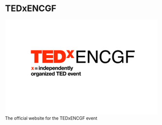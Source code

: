 # TEDxENCGF
!['tedxencgf logo'](public/assets/logo-bg.png)
The official website for the TEDxENCGF event
